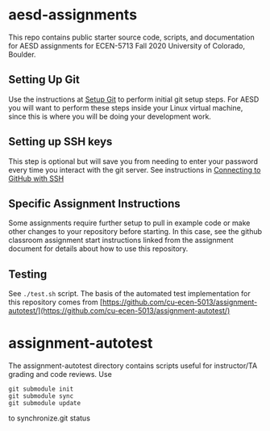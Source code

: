 # aesd-assignments
This repo contains public starter source code, scripts, and documentation for AESD assignments for ECEN-5713 Fall 2020 University of Colorado, Boulder.


## Setting Up Git

Use the instructions at [Setup Git](https://help.github.com/en/articles/set-up-git) to perform initial git setup steps. For AESD you will want to perform these steps inside your Linux virtual machine, since this is where you will be doing your development work.

## Setting up SSH keys

This step is optional but will save you from needing to enter your password every time you interact with the git server.  See instructions in [Connecting to GitHub with SSH](https://help.github.com/en/articles/connecting-to-github-with-ssh)

## Specific Assignment Instructions

Some assignments require further setup to pull in example code or make other changes to your repository before starting.  In this case, see the github classroom assignment start instructions linked from the assignment document for details about how to use this repository.

## Testing

See `./test.sh` script.  The basis of the automated test implementation for this repository comes from [https://github.com/cu-ecen-5013/assignment-autotest/](https://github.com/cu-ecen-5013/assignment-autotest/)

# assignment-autotest

The assignment-autotest directory contains scripts useful for instructor/TA grading and code reviews.  Use
```
git submodule init
git submodule sync
git submodule update
```
to synchronize.git status

